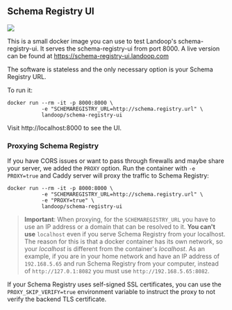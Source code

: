 ## Schema Registry UI ##

[![](https://images.microbadger.com/badges/image/landoop/schema-registry-ui.svg)](http://microbadger.com/images/landoop/schema-registry-ui)

This is a small docker image you can use to test Landoop's schema-registry-ui.
It serves the schema-registry-ui from port 8000.
A live version can be found at <https://schema-registry-ui.landoop.com>

The software is stateless and the only necessary option is your Schema Registry
URL.

To run it:

    docker run --rm -it -p 8000:8000 \
               -e "SCHEMAREGISTRY_URL=http://schema.registry.url" \
               landoop/schema-registry-ui

Visit http://localhost:8000 to see the UI.

### Proxying Schema Registry

If you have CORS issues or want to pass through firewalls and maybe share your
server, we added the `PROXY` option. Run the container with `-e PROXY=true` and
Caddy server will proxy the traffic to Schema Registry:

    docker run --rm -it -p 8000:8000 \
               -e "SCHEMAREGISTRY_URL=http://schema.registry.url" \
               -e "PROXY=true" \
               landoop/schema-registry-ui

> **Important**: When proxying, for the `SCHEMAREGISTRY_URL` you have to use an
> IP address or a domain that can be resolved to it. **You can't use**
> `localhost` even if you serve Schema Registry from your localhost. The reason
> for this is that a docker container has its own network, so your _localhost_
> is different from the container's _localhost_. As an example, if you are in
> your home network and have an IP address of `192.168.5.65` and run Schema
> Registry from your computer, instead of `http://127.0.1:8082` you must use
> `http://192.168.5.65:8082`.

If your Schema Registry uses self-signed SSL certificates, you can use the
`PROXY_SKIP_VERIFY=true` environment variable to instruct the proxy to
not verify the backend TLS certificate.

